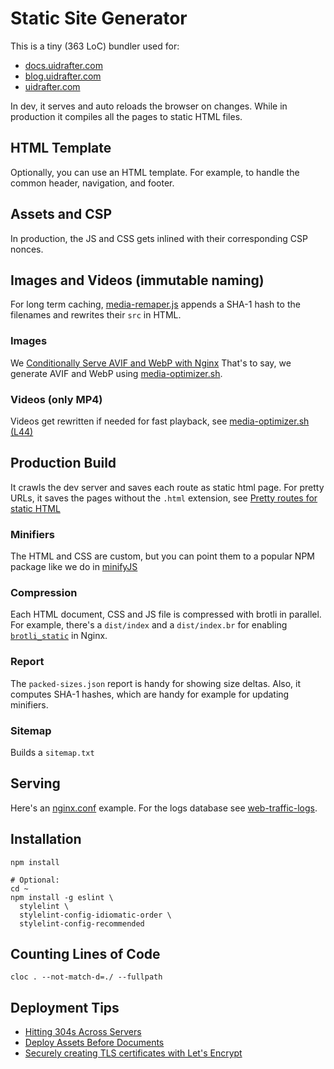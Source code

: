 # Static Site Generator

This is a tiny (363 LoC) bundler used for:
- [docs.uidrafter.com](https://docs.uidrafter.com)
- [blog.uidrafter.com](https://blog.uidrafter.com)
- [uidrafter.com](https://uidrafter.com)

In dev, it serves and auto reloads the browser on changes. While
in production it compiles all the pages to static HTML files.


## HTML Template
Optionally, you can use an HTML template. For example,
to handle the common header, navigation, and footer.


## Assets and CSP
In production, the JS and CSS gets inlined with their corresponding CSP nonces.


## Images and Videos (immutable naming)
For long term caching, [media-remaper.js](./media-remaper.js) appends
a SHA-1 hash to the filenames and rewrites their `src` in HTML.

### Images
We [Conditionally Serve AVIF and WebP with Nginx](https://blog.uidrafter.com/conditional-avif-for-video-posters)
That's to say, we generate AVIF and WebP using [media-optimizer.sh](./media-optimizer.sh).

### Videos (only MP4)
Videos get rewritten if needed for fast playback, see [media-optimizer.sh (L44)](./media-optimizer.sh#L44)


## Production Build
It crawls the dev server and saves each route as static html page. For pretty
URLs, it saves the pages without the `.html` extension, see [Pretty routes
for static HTML](https://blog.uidrafter.com/pretty-routes-for-static-html)

### Minifiers
The HTML and CSS are custom, but you can point them to
a popular NPM package like we do in [minifyJS](./minifyJS.js)

### Compression
Each HTML document, CSS and JS file is compressed with brotli in parallel.
For example, there's a `dist/index` and a `dist/index.br` for enabling
[`brotli_static`](https://github.com/google/ngx_brotli#brotli_static) in Nginx.

### Report
The `packed-sizes.json` report is handy for showing size deltas. Also, it
computes SHA-1 hashes, which are handy for example for updating minifiers.

### Sitemap
Builds a `sitemap.txt`


## Serving
Here's an
[nginx.conf](https://github.com/uxtely/ops-utils/blob/main/location-server/jails/nginx_j/usr/local/etc/nginx/nginx.conf)
example. For the logs
database see [web-traffic-logs](https://github.com/uxtely/ops-utils/tree/main/web-traffic-logs/).


## Installation
```shell script
npm install

# Optional:
cd ~
npm install -g eslint \
  stylelint \
  stylelint-config-idiomatic-order \
  stylelint-config-recommended 
```


## Counting Lines of Code
```shell
cloc . --not-match-d=./ --fullpath
```


## Deployment Tips
- [Hitting 304s Across Servers](https://blog.uidrafter.com/hitting-304-across-servers)
- [Deploy Assets Before Documents](https://blog.uidrafter.com/deploy-assets-before-documents)
- [Securely creating TLS certificates with Let's Encrypt](https://blog.uidrafter.com/isolated-tls-certificate-creation)
